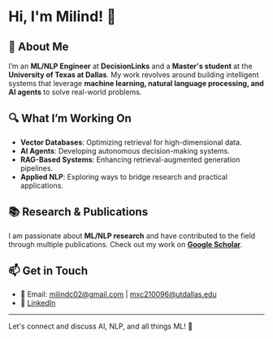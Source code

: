 # Hi, I'm Milind! 👋  

## 🚀 About Me  
I’m an **ML/NLP Engineer** at **DecisionLinks** and a **Master's student** at the **University of Texas at Dallas**. My work revolves around building intelligent systems that leverage **machine learning, natural language processing, and AI agents** to solve real-world problems.  

## 🔍 What I’m Working On  
- **Vector Databases**: Optimizing retrieval for high-dimensional data.  
- **AI Agents**: Developing autonomous decision-making systems.  
- **RAG-Based Systems**: Enhancing retrieval-augmented generation pipelines.  
- **Applied NLP**: Exploring ways to bridge research and practical applications.  

## 📚 Research & Publications  
I am passionate about **ML/NLP research** and have contributed to the field through multiple publications. Check out my work on **[Google Scholar](https://scholar.google.com/citations?user=6ROWy2sAAAAJ&hl=en)**.  

## 📫 Get in Touch  
- 📧 Email: [milindc02@gmail.com](mailto:milindc02@gmail.com) | [mxc210096@utdallas.edu](mailto:mxc210096@utdallas.edu)  
- 💼 [LinkedIn](https://www.linkedin.com/in/mc02/) 
---

Let's connect and discuss AI, NLP, and all things ML! 🚀  

<!---
Milind21/Milind21 is a ✨ special ✨ repository because its `README.md` (this file) appears on your GitHub profile.
You can click the Preview link to take a look at your changes.
--->
